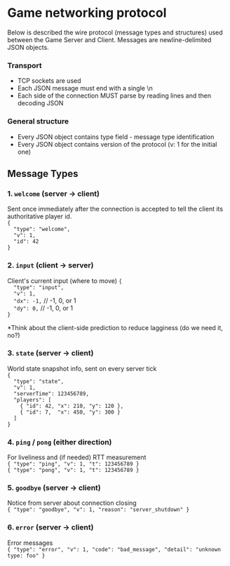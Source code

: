 # Game networking protocol

Below is described the wire protocol (message types and structures) used between the Game Server and Client. Messages are newline-delimited JSON objects.

### Transport

-   TCP sockets are used
-   Each JSON message must end with a single \n
-   Each side of the connection MUST parse by reading lines and then decoding JSON

### General structure

-   Every JSON object contains type field - message type identification
-   Every JSON object contains version of the protocol (v: 1 for the initial one)

## Message Types

### 1. `welcome` (server -> client)

Sent once immediately after the connection is accepted to tell the client its authoritative player id.  
`{`  
`  "type": "welcome",`  
`  "v": 1,`  
`  "id": 42`  
`}`

### 2. `input` (client -> server)

Client's current input (where to move)
`{`  
`  "type": "input",`  
`  "v": 1,`  
`  "dx": -1,` // -1, 0, or 1  
`  "dy": 0,` // -1, 0, or 1  
`}`

\*Think about the client-side prediction to reduce lagginess (do we need it, no?)

### 3. `state` (server -> client)

World state snapshot info, sent on every server tick  
`{`  
`  "type": "state",`  
`  "v": 1,`  
`  "serverTime": 123456789,`  
`  "players": [`  
`    { "id": 42, "x": 210, "y": 120 },`  
`    { "id": 7,  "x": 450, "y": 300 }`  
`  ]`  
`}`

### 4. `ping` / `pong` (either direction)

For liveliness and (if needed) RTT measurement  
`{ "type": "ping", "v": 1, "t": 123456789 }`  
`{ "type": "pong", "v": 1, "t": 123456789 }`

### 5. `goodbye` (server -> client)

Notice from server about connection closing  
`{ "type": "goodbye", "v": 1, "reason": "server_shutdown" }`

### 6. `error` (server -> client)

Error messages  
`{ "type": "error", "v": 1, "code": "bad_message", "detail": "unknown type: foo" }`
